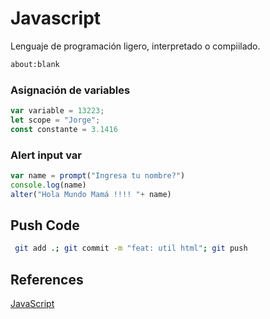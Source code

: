 # Javascript

Lenguaje de programación ligero, interpretado o compiilado.

```html
about:blank
```



### Asignación de variables

```javascript
var variable = 13223;
let scope = "Jorge";
const constante = 3.1416

```

### Alert input var
```javascript
var name = prompt("Ingresa tu nombre?")
console.log(name)
alter("Hola Mundo Mamá !!!! "+ name)
```

## Push Code

```sh
 git add .; git commit -m "feat: util html"; git push
```

## References

[JavaScript](https://developer.mozilla.org/es/docs/Learn/Front-end_web_developer)